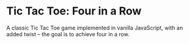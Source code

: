 # Tic Tac Toe: Four in a Row

A classic Tic Tac Toe game implemented in vanilla JavaScript, with an added twist – the goal is to achieve four in a row.
